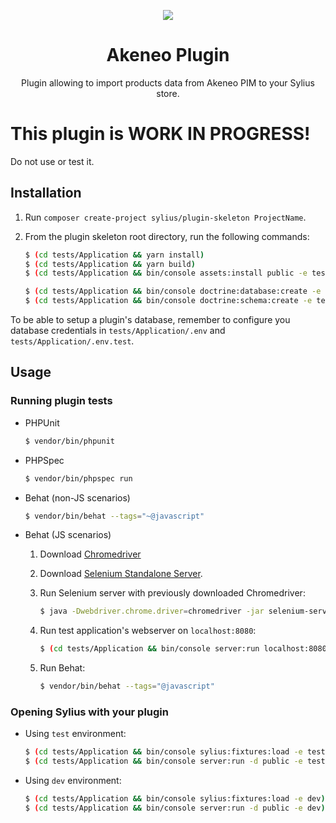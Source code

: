<p align="center">
    <a href="https://sylius.com" target="_blank">
        <img src="https://demo.sylius.com/assets/shop/img/logo.png" />
    </a>
</p>

<h1 align="center">Akeneo Plugin</h1>
<p align="center">Plugin allowing to import products data from Akeneo PIM to your Sylius store.</p>


# This plugin is WORK IN PROGRESS!

Do not use or test it.

## Installation

1. Run `composer create-project sylius/plugin-skeleton ProjectName`.

2. From the plugin skeleton root directory, run the following commands:

    ```bash
    $ (cd tests/Application && yarn install)
    $ (cd tests/Application && yarn build)
    $ (cd tests/Application && bin/console assets:install public -e test)
    
    $ (cd tests/Application && bin/console doctrine:database:create -e test)
    $ (cd tests/Application && bin/console doctrine:schema:create -e test)
    ```

To be able to setup a plugin's database, remember to configure you database credentials in `tests/Application/.env` and `tests/Application/.env.test`.

## Usage

### Running plugin tests

  - PHPUnit

    ```bash
    $ vendor/bin/phpunit
    ```

  - PHPSpec

    ```bash
    $ vendor/bin/phpspec run
    ```

  - Behat (non-JS scenarios)

    ```bash
    $ vendor/bin/behat --tags="~@javascript"
    ```

  - Behat (JS scenarios)

    1. Download [Chromedriver](https://sites.google.com/a/chromium.org/chromedriver/)
    
    2. Download [Selenium Standalone Server](https://www.seleniumhq.org/download/).
    
    2. Run Selenium server with previously downloaded Chromedriver:
    
        ```bash
        $ java -Dwebdriver.chrome.driver=chromedriver -jar selenium-server-standalone.jar
        ```
        
    3. Run test application's webserver on `localhost:8080`:
    
        ```bash
        $ (cd tests/Application && bin/console server:run localhost:8080 -d public -e test)
        ```
    
    4. Run Behat:
    
        ```bash
        $ vendor/bin/behat --tags="@javascript"
        ```

### Opening Sylius with your plugin

- Using `test` environment:

    ```bash
    $ (cd tests/Application && bin/console sylius:fixtures:load -e test)
    $ (cd tests/Application && bin/console server:run -d public -e test)
    ```
    
- Using `dev` environment:

    ```bash
    $ (cd tests/Application && bin/console sylius:fixtures:load -e dev)
    $ (cd tests/Application && bin/console server:run -d public -e dev)
    ```
